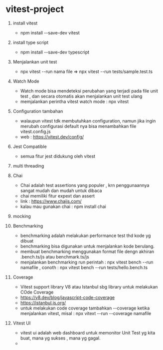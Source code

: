 # vitest-project
1. install vitest
    - npm install --save-dev vitest

2. install type script
    - npm install --save-dev typescript

3. Menjalankan unit test
    - npx vitest --run nama file => npx vitest --run tests/sample.test.ts

4. Watch Mode
    - Watch mode bisa mendeteksi perubahan yang terjadi pada file unit test , dan secara otomatis akan menjalankan unit test ulang
    - memjalankan perintha vitest watch mode : npx vitest

5. Configuration tambahan
    - walaupun vitest tdk membutuhkan configuration, namun jika ingin merubah configurasi default nya bisa menambahkan file vitest.config.js
    - web : https://vitest.dev/config/

6. Jest Compatible
    - semua fitur jest didukung oleh vitest

7. multi threading

8. Chai 
    - Chai adalah test assertions yang populer , krn penggunaannya sangat mudah dan mudah untuk dibaca
    - chai memiliki fitur expext dan assert
    - link : https://www.chaijs.com/
    - kalau mau gunakan chai : npm install chai 

9. mocking

10. Benchmarking
    - benchmarking adalah melakukan performance test thd kode yg dibuat
    - benchmarking bisa digunakan untuk menjalankan kode berulang.
    - membuat benchmarking menggunakan format file dengn akhiran .bench.ts/js atau benchmark.ts/js
    - menjalankan benchmarking run perintah : npx vitest bench --run namafile , conoth : npx vitest bench --run tests/hello.bench.ts

11. Coverage
    - Vitest support library V8 atau Istanbul sbg  library untuk melakukan COde Coverage
    - https://v8.dev/blog/javascript-code-coverage
    - https://istanbul.js.org/
    - untuk melakukan code coverage tambahkan --coverage ketika menjalankan vitest, misal : npx vitext --run --coverage namafile

12. Vitest UI
    - vitest ui adalah web dashboard untuk memonitor Unit Test yg kita buat, mana yg sukses , mana yg gagal.
    - 
